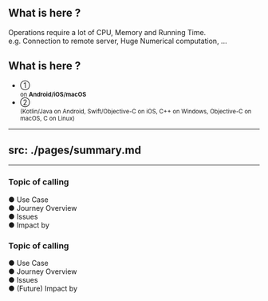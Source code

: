 <PageTitleHeader section="Introduction" title="UniqueTechnicalTerm Definition"/>

## What is **<UniqueTerm val="Expensive"/>** here ?

Operations require a lot of CPU, Memory and Running Time.  
e.g. Connection to remote server, Huge Numerical computation, ...

## What is **<UniqueTerm val="Native"/>** here ?

- ① <UniqueTechnicalTerm val="native C APIs"/> <br> <small>on **Android/iOS/macOS**</small>
- ② <UniqueTechnicalTerm val="platform-specific APIs"/> <br> <small>(Kotlin/Java on Android, Swift/Objective-C on iOS, C++ on Windows, Objective-C on macOS, C on Linux)</small>

<!--
https://docs.flutter.dev/development/platform-integration/platform-channels

https://docs.flutter.dev/development/platform-integration/android/c-interop
https://docs.flutter.dev/development/platform-integration/ios/c-interop
https://docs.flutter.dev/development/platform-integration/macos/c-interop
-->

---
src: ./pages/summary.md
---

---

<PageTitleHeader section="Introduction" title="Topic"/>

### Topic of calling <UniqueTechnicalTerm val="native C APIs"/>

● Use Case  
● Journey Overview  
● Issues  
● Impact by <TechnicalTerm val="dart:ffi"/>

### Topic of calling <UniqueTechnicalTerm val="platform-specific APIs"/>

● Use Case  
● Journey Overview  
● Issues  
● (Future) Impact by <TechnicalTerm val="Isolate Platform Channels"/>
